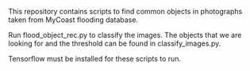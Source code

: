 This repository contains scripts to find common objects in photographs taken from MyCoast flooding database.

Run flood_object_rec.py to classify the images.
The objects that we are looking for and the threshold can be found in classify_images.py.

Tensorflow must be installed for these scripts to run.

